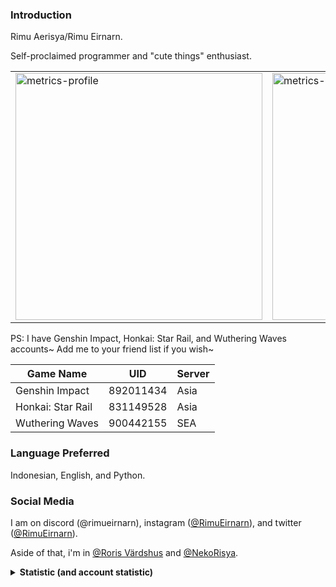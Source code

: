 ### Introduction

Rimu Aerisya/Rimu Eirnarn.

Self-proclaimed programmer and "cute things" enthusiast.

<table>
  <tr>
    <td width=395>
      <img width="395" alt="metrics-profile" src="https://gist.githubusercontent.com/RimuEirnarn/31830b25b9d88dfc1b33d87536cd0fad/raw/profile.svg" />
    </td>
    <td width=395>
      <img width="395" alt='metrics-language' src="https://gist.githubusercontent.com/RimuEirnarn/31830b25b9d88dfc1b33d87536cd0fad/raw/languages.svg">
    </td>
  </tr>
</table>

PS: I have Genshin Impact, Honkai: Star Rail, and Wuthering Waves accounts~ Add me to your friend list if you wish~

| Game Name           | UID         | Server |
|-------------------	|------------	|------- |
| Genshin Impact    	| 892011434 	| Asia   |
| Honkai: Star Rail 	| 831149528 	| Asia   |
| Wuthering Waves   	| 900442155 	| SEA    |

<!--
I'm RimuEirnarn or sometimes RimuAerisya (you can call me Rimu). I set sail to embark my journey of Web Development, Game Development, and Programming in general.

**Note**: I'm a second-year vocational high school student, so I may not be able to respond quickly or craft some decent code.

**Update**: For some reason, (probably due to how my school goes) i became more inactive, if any of your messages and emails did not get replied even in particularly long time (for example, 4 weeks), i'm still busy at this moment. Thanks for understanding.

-->

### Language Preferred

Indonesian, English, and Python.

<!-- 
My native language is Indonesian but I can use English. Feel free to contact me using either of these languages.

For programming language, I prefer using Python.

-->

### Social Media

I am on discord (\@rimueirnarn), instagram ([\@RimuEirnarn](https://instagram.com/RimuEirnarn)), and twitter ([\@RimuEirnarn](https://twitter.com/RimuEirnarn)).

Aside of that, i'm in [@Roris Värdshus](https://github.com/Roris-Vardshus) and [@NekoRisya](https://github.com/NekoRisya).

<details>
<summary><strong>Statistic (and account statistic)</strong></summary>
<br>
<div align="left" style="height: 80%; width: 80%">
  <img src="https://github-readme-stats-rimueirnarn.vercel.app/api?username=RimuEirnarn&show_icons=true&theme=tokyonight&count_private=true" alt="RimuEirnarn's Statistics (01)"/>
  <img src="https://github-readme-stats-rimueirnarn.vercel.app/api/top-langs/?username=RimuEirnarn&layout=compact&theme=tokyonight&langs_count=6" alt="Language used"/>
  <img src="https://streak-stats.demolab.com?user=RimuEirnarn&theme=tokyonight&fire=EB5454&currStreakNum=EB5454&sideNums=37EB2D" alt="Contributions, etc.">
  </p>
  <details>
    <summary>If for some reason the table wasn't really big:</summary>
  <img alt="metrics-profile" src="https://gist.githubusercontent.com/RimuEirnarn/31830b25b9d88dfc1b33d87536cd0fad/raw/profile.svg" />
  <img width="395" alt='metrics-language' src="https://gist.githubusercontent.com/RimuEirnarn/31830b25b9d88dfc1b33d87536cd0fad/raw/languages.svg">
  </details>
</div>

**Notice**: If you see "JavaScript" dominating the statistic, it's a lie.

### Account Statistic

[![Profile Views](https://visitcount.itsvg.in/api?id=RimuEirnarn&label=Profile%20Views&color=1&icon=2&pretty=true)](https://visitcount.itsvg.in)

</details>


<!---
RimuEirnarn/RimuEirnarn is a ✨ special ✨ repository because its `README.md` (this file) appears on your GitHub profile.
You can click the Preview link to take a look at your changes.
--->

<!--
<div style="display: none !important;">
<h3>Miscellaneous</h3>
<p>Huh, using fewer and fewer emojis is best? let's see how long I will not use too many emojis this year.</p>
</div>
-->
 
